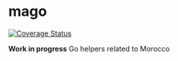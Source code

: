 # mago

[![Coverage Status](https://coveralls.io/repos/github/ezzarghili/mago/badge.svg?branch=master)](https://coveralls.io/github/ezzarghili/mago?branch=master)

**Work in progress** Go helpers related to Morocco
